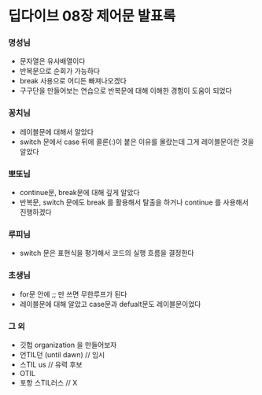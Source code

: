 # 딥다이브 08장 제어문 발표록

### 명성님

- 문자열은 유사배열이다
- 반복문으로 순회가 가능하다
- break 사용으로 어디든 빠져나오겠다
- 구구단을 만들어보는 연습으로 반복문에 대해 이해한 경험이 도움이 되었다

### 꽁치님

- 레이블문에 대해서 알았다
- switch 문에서 case 뒤에 콜론(:)이 붙은 이유를 몰랐는데 그게 레이블문이란 것을 알았다

### 뽀또님

- continue문, break문에 대해 깊게 알았다
- 반복문, switch 문에도 break 를 활용해서 탈출을 하거나 continue 를 사용해서 진행하겠다

### 루피님

- switch 문은 표현식을 평가해서 코드의 실행 흐름을 결정한다

### 초생님

- for문 안에 ;; 만 쓰면 무한루프가 된다
- 레이블문에 대해 알았고 case문과 defualt문도 레이블문이었다

### 그 외

- 깃헙 organization 을 만들어보자
- 언TIL던 (until dawn) // 임시
- 스TIL us // 유력 후보
- OTIL
- 포항 스TIL러스 // X